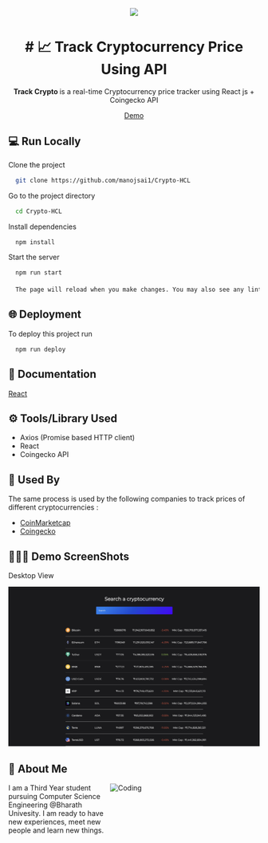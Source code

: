 <div align="center">  
  <p>
    <img src="https://user-images.githubusercontent.com/7887699/39698157-4fb76ce4-5211-11e8-8efc-36427f9dad83.png"/>
  </p>
  <h1># 📈 Track Cryptocurrency Price Using API</h1>
  <p>
    <strong>Track Crypto </strong> is a real-time Cryptocurrency price tracker using React js + Coingecko API
  </p>
    <p>
    <a href="https://trackcryptocurrency.netlify.app/">
      Demo
    </a>
  </p>
</div>

##  💻  Run Locally

Clone the project

```bash
  git clone https://github.com/manojsai1/Crypto-HCL
```

Go to the project directory

```bash
  cd Crypto-HCL
```

Install dependencies

```bash
  npm install
```

Start the server

```bash
  npm run start
  
  The page will reload when you make changes. You may also see any lint errors in the console.

```


## 🌐  Deployment

To deploy this project run

```bash
  npm run deploy
```


## 📜 Documentation

[React](https://reactjs.org/docs/getting-started.html)


## ⚙️ Tools/Library Used
  * Axios (Promise based HTTP client)
  * React
  * Coingecko API


## 🏦 Used By

The same process is used by the following companies to track prices of different cryptocurrencies  :

- [CoinMarketcap](https://coinmarketcap.com/)
- [Coingecko](https://www.coingecko.com/)

## 👨🏻‍💻 Demo ScreenShots
Desktop View

  ![desktop-view](https://raw.githubusercontent.com/manojsai1/Image-Editor-Code/master/Screenshot%202022-05-08%20at%2012.07.09%20PM.png)



## 🚀 About Me
<img align="right" alt="Coding" height ="200" width="300" src="https://camo.githubusercontent.com/cae12fddd9d6982901d82580bdf321d81fb299141098ca1c2d4891870827bf17/68747470733a2f2f6d69726f2e6d656469756d2e636f6d2f6d61782f313336302f302a37513379765349765f7430696f4a2d5a2e676966">


<p align ="left">I am a Third Year student pursuing Computer Science Engineering @Bharath Univesity. I am ready to have new experiences, meet new people and learn new things.</p>


